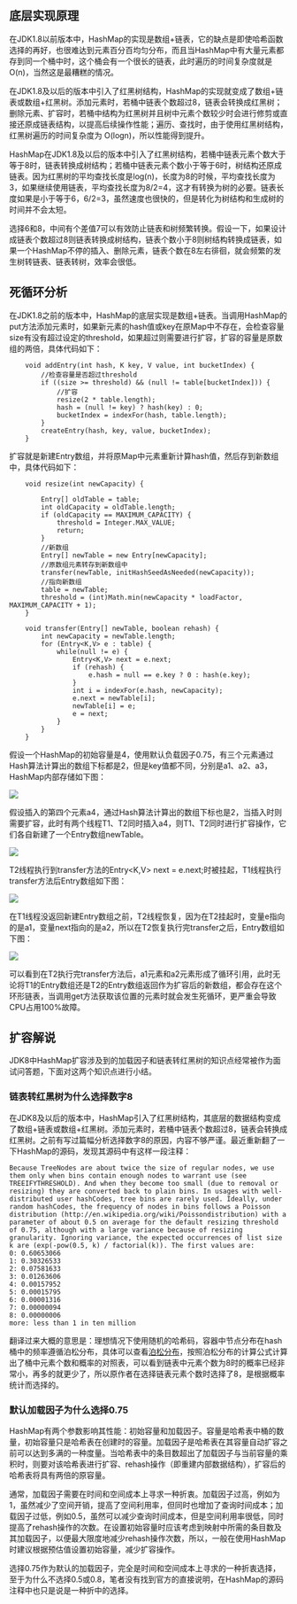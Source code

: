 
## 底层实现原理
在JDK1.8以前版本中，HashMap的实现是数组+链表，它的缺点是即使哈希函数选择的再好，也很难达到元素百分百均匀分布，而且当HashMap中有大量元素都存到同一个桶中时，这个桶会有一个很长的链表，此时遍历的时间复杂度就是O(n)，当然这是最糟糕的情况。

在JDK1.8及以后的版本中引入了红黑树结构，HashMap的实现就变成了数组+链表或数组+红黑树。添加元素时，若桶中链表个数超过8，链表会转换成红黑树；删除元素、扩容时，若桶中结构为红黑树并且树中元素个数较少时会进行修剪或直接还原成链表结构，以提高后续操作性能；遍历、查找时，由于使用红黑树结构，红黑树遍历的时间复杂度为 O(logn)，所以性能得到提升。

HashMap在JDK1.8及以后的版本中引入了红黑树结构，若桶中链表元素个数大于等于8时，链表转换成树结构；若桶中链表元素个数小于等于6时，树结构还原成链表。因为红黑树的平均查找长度是log(n)，长度为8的时候，平均查找长度为3，如果继续使用链表，平均查找长度为8/2=4，这才有转换为树的必要。链表长度如果是小于等于6，6/2=3，虽然速度也很快的，但是转化为树结构和生成树的时间并不会太短。

选择6和8，中间有个差值7可以有效防止链表和树频繁转换。假设一下，如果设计成链表个数超过8则链表转换成树结构，链表个数小于8则树结构转换成链表，如果一个HashMap不停的插入、删除元素，链表个数在8左右徘徊，就会频繁的发生树转链表、链表转树，效率会很低。

## 死循环分析
在JDK1.8之前的版本中，HashMap的底层实现是数组+链表。当调用HashMap的put方法添加元素时，如果新元素的hash值或key在原Map中不存在，会检查容量size有没有超过设定的threshold，如果超过则需要进行扩容，扩容的容量是原数组的两倍，具体代码如下：
```
    void addEntry(int hash, K key, V value, int bucketIndex) {
        //检查容量是否超过threshold
        if ((size >= threshold) && (null != table[bucketIndex])) {
            //扩容
            resize(2 * table.length);
            hash = (null != key) ? hash(key) : 0;
            bucketIndex = indexFor(hash, table.length);
        }
        createEntry(hash, key, value, bucketIndex);
    }
```
扩容就是新建Entry数组，并将原Map中元素重新计算hash值，然后存到新数组中，具体代码如下：
```
    void resize(int newCapacity) {

        Entry[] oldTable = table;
        int oldCapacity = oldTable.length;
        if (oldCapacity == MAXIMUM_CAPACITY) {
            threshold = Integer.MAX_VALUE;
            return;
        }
        //新数组
        Entry[] newTable = new Entry[newCapacity];
        //原数组元素转存到新数组中
        transfer(newTable, initHashSeedAsNeeded(newCapacity));
        //指向新数组
        table = newTable;
        threshold = (int)Math.min(newCapacity * loadFactor, MAXIMUM_CAPACITY + 1);
    }

    void transfer(Entry[] newTable, boolean rehash) {
        int newCapacity = newTable.length;
        for (Entry<K,V> e : table) {
            while(null != e) {
                Entry<K,V> next = e.next;
                if (rehash) {
                    e.hash = null == e.key ? 0 : hash(e.key);
                }
                int i = indexFor(e.hash, newCapacity);
                e.next = newTable[i];
                newTable[i] = e;
                e = next;
            }
        }
    } 
```
假设一个HashMap的初始容量是4，使用默认负载因子0.75，有三个元素通过Hash算法计算出的数组下标都是2，但是key值都不同，分别是a1、a2、a3，HashMap内部存储如下图：

![](https://github.com/wind7rui/HighConcurrency/blob/master/hashmap-1.jpg)

假设插入的第四个元素a4，通过Hash算法计算出的数组下标也是2，当插入时则需要扩容，此时有两个线程T1、T2同时插入a4，则T1、T2同时进行扩容操作，它们各自新建了一个Entry数组newTable。

![](https://github.com/wind7rui/HighConcurrency/blob/master/hashmap-2.jpg)

T2线程执行到transfer方法的Entry<K,V> next = e.next;时被挂起，T1线程执行transfer方法后Entry数组如下图：

![](https://github.com/wind7rui/HighConcurrency/blob/master/hashmap-3.jpg)

在T1线程没返回新建Entry数组之前，T2线程恢复，因为在T2挂起时，变量e指向的是a1，变量next指向的是a2，所以在T2恢复执行完transfer之后，Entry数组如下图：

![](https://github.com/wind7rui/HighConcurrency/blob/master/hashmap-4.jpg)

可以看到在T2执行完transfer方法后，a1元素和a2元素形成了循环引用，此时无论将T1的Entry数组还是T2的Entry数组返回作为扩容后的新数组，都会存在这个环形链表，当调用get方法获取该位置的元素时就会发生死循环，更严重会导致CPU占用100%故障。

## 扩容解说
JDK8中HashMap扩容涉及到的加载因子和链表转红黑树的知识点经常被作为面试问答题，下面对这两个知识点进行小结。

### 链表转红黑树为什么选择数字8

在JDK8及以后的版本中，HashMap引入了红黑树结构，其底层的数据结构变成了数组+链表或数组+红黑树。添加元素时，若桶中链表个数超过8，链表会转换成红黑树。之前有写过篇幅分析选择数字8的原因，内容不够严谨。最近重新翻了一下HashMap的源码，发现其源码中有这样一段注释：
```
Because TreeNodes are about twice the size of regular nodes, we use them only when bins contain enough nodes to warrant use (see TREEIFYTHRESHOLD). And when they become too small (due to removal or resizing) they are converted back to plain bins. In usages with well-distributed user hashCodes, tree bins are rarely used. Ideally, under random hashCodes, the frequency of nodes in bins follows a Poisson distribution (http://en.wikipedia.org/wiki/Poissondistribution) with a parameter of about 0.5 on average for the default resizing threshold of 0.75, although with a large variance because of resizing granularity. Ignoring variance, the expected occurrences of list size k are (exp(-pow(0.5, k) / factorial(k)). The first values are: 
0: 0.60653066 
1: 0.30326533 
2: 0.07581633 
3: 0.01263606 
4: 0.00157952 
5: 0.00015795 
6: 0.00001316 
7: 0.00000094 
8: 0.00000006 
more: less than 1 in ten million
```
翻译过来大概的意思是：理想情况下使用随机的哈希码，容器中节点分布在hash桶中的频率遵循泊松分布，具体可以查看[泊松分布](http://en.wikipedia.org/wiki/Poisson_distribution)，按照泊松分布的计算公式计算出了桶中元素个数和概率的对照表，可以看到链表中元素个数为8时的概率已经非常小，再多的就更少了，所以原作者在选择链表元素个数时选择了8，是根据概率统计而选择的。

### 默认加载因子为什么选择0.75

HashMap有两个参数影响其性能：初始容量和加载因子。容量是哈希表中桶的数量，初始容量只是哈希表在创建时的容量。加载因子是哈希表在其容量自动扩容之前可以达到多满的一种度量。当哈希表中的条目数超出了加载因子与当前容量的乘积时，则要对该哈希表进行扩容、rehash操作（即重建内部数据结构），扩容后的哈希表将具有两倍的原容量。

通常，加载因子需要在时间和空间成本上寻求一种折衷。加载因子过高，例如为1，虽然减少了空间开销，提高了空间利用率，但同时也增加了查询时间成本；加载因子过低，例如0.5，虽然可以减少查询时间成本，但是空间利用率很低，同时提高了rehash操作的次数。在设置初始容量时应该考虑到映射中所需的条目数及其加载因子，以便最大限度地减少rehash操作次数，所以，一般在使用HashMap时建议根据预估值设置初始容量，减少扩容操作。

选择0.75作为默认的加载因子，完全是时间和空间成本上寻求的一种折衷选择，至于为什么不选择0.5或0.8，笔者没有找到官方的直接说明，在HashMap的源码注释中也只是说是一种折中的选择。
